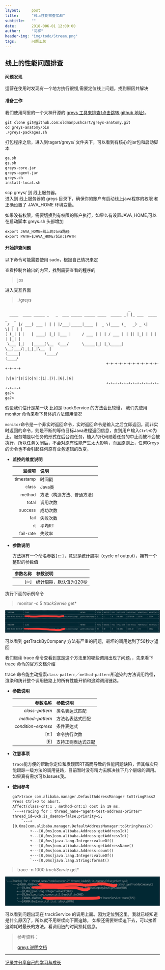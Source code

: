 ```yaml
---
layout:     post
title:      "线上性能排查实战"
subtitle:   ""
date:       2018-006-01 12:00:00
author:     "闫祥"
header-img: "img/todo/Stream.png"
tags:       问题汇总
---
```


## 线上的性能问题排查
#### 问题发现
运营在使用时发现有一个地方执行很慢,需要定位线上问题，找到原因并解决

#### 准备工作
我们使用阿里的一个大神开源的 [greys 工具来排查(点击跳转 github 地址)](https://github.com/oldmanpushcart/greys-anatomy)。

``` shell
git clone git@github.com:oldmanpushcart/greys-anatomy.git
cd greys-anatomy/bin
./greys-packages.sh
```
打包程序之后，进入到tagart/greys/ 文件夹下，可以看到有核心的jar包和启动脚本
``` shell
ga.sh
gs.sh
greys-core.jar
greys-agent.jar
greys.sh
install-local.sh
```
scp greys/ 到 线上服务器。  
进入到 线上服务器的 greys 目录下，确保你的账户有启动线上java程序的权限 和 正确设置了 JAVA_HOME 环境变量。

如果没有权限，需要切换到有权限的账户执行，如果么有设置JAVA_HOME,可以在启动脚本 greys.sh 头部增加
``` shell
export JAVA_HOME=线上的Java路径
export PATH=$JAVA_HOME/bin:$PATH
```
#### 开始排查问题
以下命令可能需要使用 sudo，根据自己情况来定

查看控制台输出的内容，找到需要查看的程序的 <pid>
> jps

进入交互界面
> ./greys <pid>
``` shell
                                                        _
  ____  ____ _____ _   _  ___ _____ _____ ____  _____ _| |_ ___  ____  _   _
 / _  |/ ___) ___ | | | |/___|_____|____ |  _ \(____ (_   _) _ \|    \| | | |
( (_| | |   | ____| |_| |___ |     / ___ | | | / ___ | | || |_| | | | | |_| |
 \___ |_|   |_____)\__  (___/      \_____|_| |_\_____|  \__)___/|_|_|_|\__  |
(_____|           (____/                                              (____/
                                              +-+-+-+-+-+-+-+-+-+-+-+-+-+-+-+
                                              |v|e|r|s|i|o|n|:|1|.|7|.|6|.|6|
                                              +-+-+-+-+-+-+-+-+-+-+-+-+-+-+-+
ga?>
ga?>
```


假设我们估计是某一块 比如是 trackService 的方法会比较慢，
我们先使用 monitor 命令来看下具体的方法调用情况
 
`monitor`命令是一个非实时返回命令，实时返回命令是输入之后立即返回，而非实时返回的命令，则是不断的等待目标Java进程返回信息，直到用户输入`Ctrl+D`为止。服务端是以任务的形式在后台跑任务，植入的代码随着任务的中止而被不会被执行，所以任务关闭后，不会对原有性能产生太大影响，而且原则上，任何Greys的命令也不会引起任何原有业务逻辑的改变。

- **监控的维度说明**

  |监控项|说明|
  |---:|:---|
  |timestamp|时间戳|
  |class|Java类|
  |method|方法（构造方法、普通方法）|
  |total|调用次数|
  |success|成功次数|
  |fail|失败次数|
  |rt|平均RT|
  |fail-rate|失败率|

- **参数说明**

  方法拥有一个命名参数`[c:]`，意思是统计周期（cycle of output），拥有一个整形的参数值

  |参数名称|参数说明|
  |---:|:---|
  |[c:]|统计周期，默认值为120秒|
 
 执行下面的示例命令
> monitor -c 5 *trackServie* get*

![monitor](/img/optimize/monitor.png)

可以看到 getTrackByCompany 方法有严重的问题，最坏的调用达到了56秒才返回

我们继续 trace 命令查看到底是这个方法里的哪些调用出现了问题，，先来看下 trace 命令的官方文档介绍

trace 命令能主动搜索`class-pattern`／`method-pattern`所渲染的方法调用路径，渲染和统计整个调用链路上的所有性能开销和追踪调用链路。

- **参数说明**

  |参数名称|参数说明|
  |---:|:---|
  |*class-pattern*|类名表达式匹配|
  |*method-pattern*|方法名表达式匹配|
  |*condition-express*|条件表达式|
  |[n:]|命令执行次数|
  |[E]|支持正则表达式匹配|

- **注意事项**

  `trace`能方便的帮助你定位和发现因RT高而导致的性能问题缺陷，但其每次只能跟踪一级方法的调用链路，目前暂时没有精力去解决往下几个层级的调用。如果真有需求可以Issues我。

- **使用参考**

  ```
  ga?>trace com.alibaba.manager.DefaultAddressManager toStringPass2
  Press Ctrl+D to abort.
  Affect(class-cnt:1 , method-cnt:1) cost in 19 ms.
  `---+Tracing for : thread_name="agent-test-address-printer" thread_id=0xb;is_daemon=false;priority=5;
      `---+[0,0ms]com.alibaba.manager.DefaultAddressManager:toStringPass2()
          +---[0,0ms]com.alibaba.Address:getAddressId()
          +---[0,0ms]com.alibaba.Address:getAddressId()
          +---[0,0ms]java.lang.Integer:valueOf()
          +---[0,0ms]com.alibaba.Address:getAddressName()
          +---[0,0ms]com.alibaba.Address:count()
          +---[0,0ms]java.lang.Integer:valueOf()
          `---[0,0ms]java.lang.String:format()
  ```

> trace -n 1000 *trackServie* get*

![trace](/img/optimize/track.png)

可以看到问题出现在 trackService 的调用上面。因为定位到这里，我就已经知道是什么原因了，所以就不用继续向下面追踪。
如果还需要继续追下去，可以接着追踪耗时最长的方法。看调用链的时间损耗信息。

> 参考资料：
>
> [greys 说明文档](https://github.com/oldmanpushcart/greys-anatomy/wiki/greys-pdf#monitor%E5%91%BD%E4%BB%A4)
>

*****
[记录并分享自己的学习与成长](http://cbrothercoder.com/)


